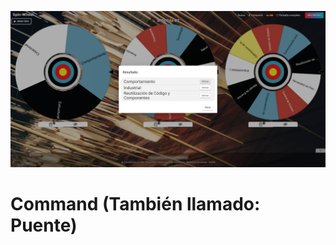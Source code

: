 ![Ruleta](img/Ruleta.PNG)

# Command (También llamado: Puente)

<p align="justify">


<p align="justify">



</p>

# 
